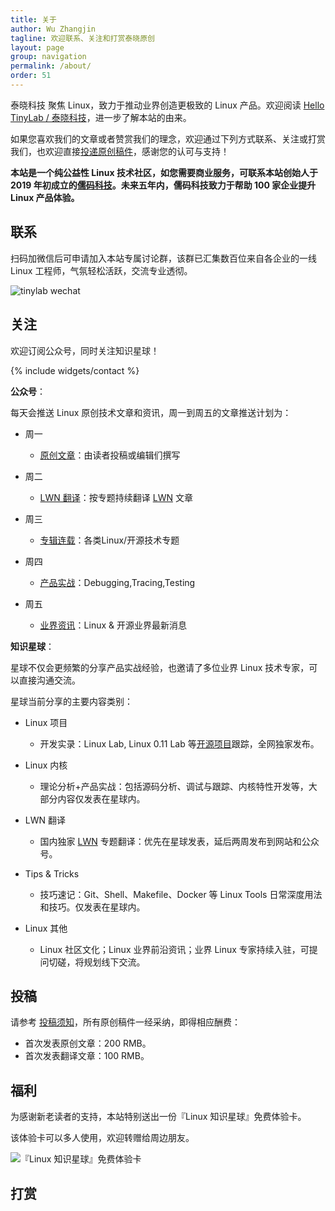 ```yaml
---
title: 关于
author: Wu Zhangjin
tagline: 欢迎联系、关注和打赏泰晓原创
layout: page
group: navigation
permalink: /about/
order: 51
---
```


泰晓科技 聚焦 Linux，致力于推动业界创造更极致的 Linux 产品。欢迎阅读 [Hello TinyLab / 泰晓科技](/hello-tinylab)，进一步了解本站的由来。

如果您喜欢我们的文章或者赞赏我们的理念，欢迎通过下列方式联系、关注或打赏我们，也欢迎直接[投递原创稿件](/post)，感谢您的认可与支持！

**本站是一个纯公益性 Linux 技术社区，如您需要商业服务，可联系本站创始人于 2019 年初成立的[儒码科技](http://tinylab.org/ruma.tech)。未来五年内，儒码科技致力于帮助 100 家企业提升 Linux 产品体验。**

## 联系

扫码加微信后可申请加入本站专属讨论群，该群已汇集数百位来自各企业的一线 Linux 工程师，气氛轻松活跃，交流专业透彻。

![tinylab wechat](/images/wechat/tinylab.jpg)

## 关注

欢迎订阅公众号，同时关注知识星球！

{% include widgets/contact %}

**公众号**：

每天会推送 Linux 原创技术文章和资讯，周一到周五的文章推送计划为：

* 周一
  * [原创文章](/archive)：由读者投稿或编辑们撰写

* 周二
  * [LWN 翻译](/lwn)：按专题持续翻译 [LWN](http://lwn.net) 文章

* 周三
  * [专辑连载](/albums)：各类Linux/开源技术专题

* 周四
  * [产品实战](/albums#Debugging+Tracing)：Debugging,Tracing,Testing

* 周五
  * [业界资讯](/news)：Linux & 开源业界最新消息

**知识星球**：

星球不仅会更频繁的分享产品实战经验，也邀请了多位业界 Linux 技术专家，可以直接沟通交流。

星球当前分享的主要内容类别：

* Linux 项目
  * 开发实录：Linux Lab, Linux 0.11 Lab 等[开源项目](/projects)跟踪，全网独家发布。

* Linux 内核
  * 理论分析+产品实战：包括源码分析、调试与跟踪、内核特性开发等，大部分内容仅发表在星球内。

* LWN   翻译
  * 国内独家 [LWN](http://lwn.net) 专题翻译：优先在星球发表，延后两周发布到网站和公众号。

* Tips & Tricks
  * 技巧速记：Git、Shell、Makefile、Docker 等 Linux Tools 日常深度用法和技巧。仅发表在星球内。

* Linux 其他
  * Linux 社区文化；Linux 业界前沿资讯；业界 Linux 专家持续入驻，可提问切磋，将规划线下交流。


## 投稿

请参考 [投稿须知](http://tinylab.org/post)，所有原创稿件一经采纳，即得相应酬费：

* 首次发表原创文章：200 RMB。
* 首次发表翻译文章：100 RMB。

## 福利

为感谢新老读者的支持，本站特别送出一份『Linux 知识星球』免费体验卡。

该体验卡可以多人使用，欢迎转赠给周边朋友。

![『Linux 知识星球』免费体验卡](http://tinylab.org/images/xingqiu/planet-free-card.jpg)

## 打赏

<!-- {% include widgets/sponsor %} -->
